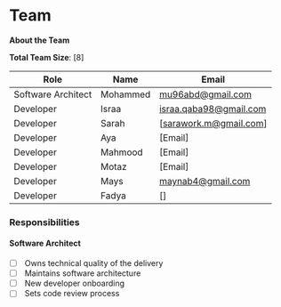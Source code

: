 # Team

**About the Team**

**Total Team Size**: \[8]

| Role               | Name     | Email                                                   |
| ------------------ | -------- | ------------------------------------------------------- |
| Software Architect | Mohammed | [mu96abd@gmail.com](mailto:mu96abd@gmail.com)           |
| Developer          | Israa    | [israa.qaba98@gmail.com](mailto:israa.qaba98@gmail.com) |
| Developer          | Sarah    | \[[sarawork.m@gmail.com](mailto:sarawork.m@gmail.com)]  |
| Developer          | Aya      | \[Email]                                                |
| Developer          | Mahmood  | \[Email]                                                |
| Developer          | Motaz    | \[Email]                                                |
| Developer          | Mays     | [maynab4@gmail.com](mailto:maynab4@gmail.com)           |
| Developer          | Fadya    | \[]                                                     |

### Responsibilities

#### Software Architect

* [ ] &#x20;Owns technical quality of the delivery
* [ ] &#x20;Maintains software architecture
* [ ] &#x20;New developer onboarding
* [ ] &#x20;Sets code review process
